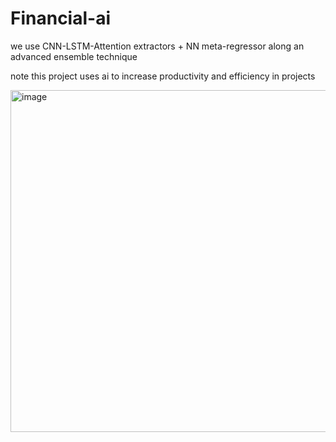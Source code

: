 # Financial-ai
we use CNN-LSTM-Attention extractors + NN meta-regressor along an advanced ensemble technique

note this project uses ai to increase productivity and efficiency in projects 

<img width="1021" height="547" alt="image" src="https://github.com/user-attachments/assets/2ebe123f-8653-41b7-a14b-1b92ba9bd1f8" />


